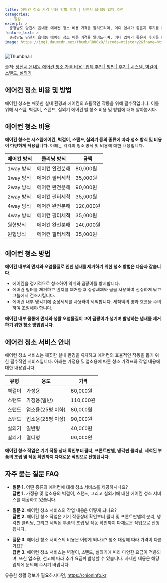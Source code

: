 ```yaml
---
title: 에어컨 청소 가격 비용 방법 후기 | 당진시 읍내동 업체 추천
categories:
  - 일상
excerpt: >
  충청남도 당진시 읍내동 에어컨 청소 비용 가격을 알려드리며, 어디 업체가 좋은지 후기를 통해 알아보겠습니다. 현재 글에서는 시스템, 벽걸이, 스탠드, 실외기 각각에 대해 청소 비용이 나와 있으니 참고하시면 되겠습니다. 에어컨 분해 청소 방법 보기 👈 클릭셀프 에어컨 청소 방법 보기👈 클릭당진시 읍내동 에어컨 청소 비용시스템에어컨 방식클리닝방식금액1way 방식에어컨 완전분해80,000원1way 방식에어컨 필터세척35,000원2way 방식에어컨 완전분해90,000원2way 방식에어컨 필터세척35,000원4way 방식에어컨 완전분해120,000원4way 방식에어컨 필터세척35,000원원형방식에어컨 완전분해140,000원원형방식에어컨 필터세척35,000원에어컨 청소 견적 샘플 보기 👈 클릭에어컨 냄새의 원인에어..
feature_text: >
  충청남도 당진시 읍내동 에어컨 청소 비용 가격을 알려드리며, 어디 업체가 좋은지 후기를 통해 알아보겠습니다. 현재 글에서는 시스템, 벽걸이, 스탠드, 실외기 각각에 대해 청소 비용이 나와 있으니 참고하시면 되겠습니다. 에어컨 분해 청소 방법 보기 👈 클릭셀프 에어컨 청소 방법 보기👈 클릭당진시 읍내동 에어컨 청소 비용시스템에어컨 방식클리닝방식금액1way 방식에어컨 완전분해80,000원1way 방식에어컨 필터세척35,000원2way 방식에어컨 완전분해90,000원2way 방식에어컨 필터세척35,000원4way 방식에어컨 완전분해120,000원4way 방식에어컨 필터세척35,000원원형방식에어컨 완전분해140,000원원형방식에어컨 필터세척35,000원에어컨 청소 견적 샘플 보기 👈 클릭에어컨 냄새의 원인에어..
image: https://img1.daumcdn.net/thumb/R800x0/?scode=mtistory2&fname=https%3A%2F%2Fblog.kakaocdn.net%2Fdn%2FcMYiDL%2FbtsHylNVXBL%2FO4hcXTx7PKdwzqklgH5gl1%2Fimg.webp
---
```


![Thumbnail](https://img1.daumcdn.net/thumb/R800x0/?scode=mtistory2&fname=https%3A%2F%2Fblog.kakaocdn.net%2Fdn%2FcMYiDL%2FbtsHylNVXBL%2FO4hcXTx7PKdwzqklgH5gl1%2Fimg.webp)

<p>출처: <a href="https://onioninfo.kr/entry/%EB%8B%B9%EC%A7%84%EC%8B%9C-%EC%9D%8D%EB%82%B4%EB%8F%99-%EC%97%90%EC%96%B4%EC%BB%A8-%EC%B2%AD%EC%86%8C-%EA%B0%80%EA%B2%A9-%EB%B9%84%EC%9A%A9-%EC%97%85%EC%B2%B4-%EC%B6%94%EC%B2%9C-%EB%B0%A9%EB%B2%95-%ED%9B%84%EA%B8%B0-%EC%8B%9C%EC%8A%A4%ED%85%9C-%EB%B2%BD%EA%B1%B8%EC%9D%B4-%EC%8A%A4%ED%83%A0%EB%93%9C-%EC%8B%A4%EC%99%B8%EA%B8%B0" rel="dofollow">당진시 읍내동 에어컨 청소 가격 비용 | 업체 추천 | 방법 | 후기 | 시스템, 벽걸이, 스탠드, 실외기</a> </p>

## 에어컨 청소 비용 및 방법

에어컨 청소는 깨끗한 실내 환경과 에어컨의 효율적인 작동을 위해 필수적입니다. 이를 위해 시스템, 벽걸이, 스탠드, 실외기 에어컨 별 청소
비용 및 방법에 대해 알아봅시다.

## 에어컨 청소 비용

**에어컨 청소는 시스템에어컨, 벽걸이, 스탠드, 실외기 등의 종류에 따라 청소 방식 및 비용이 다양하게 적용됩니다.** 아래는 각각의 청소
방식 및 비용에 대한 내용입니다.

**에어컨 방식** | **클리닝 방식** | **금액**  
---|---|---  
1way 방식 | 에어컨 완전분해 | 80,000원  
1way 방식 | 에어컨 필터세척 | 35,000원  
2way 방식 | 에어컨 완전분해 | 90,000원  
2way 방식 | 에어컨 필터세척 | 35,000원  
4way 방식 | 에어컨 완전분해 | 120,000원  
4way 방식 | 에어컨 필터세척 | 35,000원  
원형방식 | 에어컨 완전분해 | 140,000원  
원형방식 | 에어컨 필터세척 | 35,000원  
  


## 에어컨 청소 방법

**에어컨 내부의 먼지와 오염물질로 인한 냄새를 제거하기 위한 청소 방법은 다음과 같습니다.**

  * 에어컨을 정기적으로 청소하여 악취와 곰팡이를 방지합니다.
  * 에어컨 필터를 제거하고 먼지를 제거한 후 중성세제와 물을 사용하여 신중하게 닦고 그늘에서 건조시킵니다.
  * 에어컨 내부 냉각기에 중성세제를 사용하여 세척합니다. 세척액의 양과 흐름을 주의하여 조절해야 합니다.

**에어컨 내부 물통에 먼지와 생활 오염물질이 고여 곰팡이가 생기며 발생하는 냄새를 제거하기 위한 청소 방법입니다.**

## 에어컨 청소 서비스 안내

에어컨 청소 서비스는 깨끗한 실내 환경을 유지하고 에어컨의 효율적인 작동을 돕기 위한 필수적인 서비스입니다. 아래는 가정용 및 업소용에 따른
청소 가격표와 작업 내용에 대한 내용입니다.

**유형** | **용도** | **가격**  
---|---|---  
벽걸이 | 가정용 | 60,000원  
스탠드 | 가정용(일반) | 110,000원  
스탠드 | 업소용(25평 이하) | 80,000원  
스탠드 | 업소용(25평 이상) | 90,000원  
실외기 | 일반형 | 40,000원  
실외기 | 멀티형 | 60,000원  
  
**에어컨 청소 작업은 기기 작동 상태 확인부터 필터, 프론트판넬, 냉각핀 클리닝, 세척된 부품의 조립 및 작동 확인까지 다채로운 작업으로
진행됩니다.**

## 자주 묻는 질문 FAQ

  * **질문 1.** 어떤 종류의 에어컨에 대해 청소 서비스를 제공하시나요?  
**답변 1.** 가정용 및 업소용의 벽걸이, 스탠드, 그리고 실외기에 대한 에어컨 청소 서비스를 제공하고 있습니다.

  * **질문 2.** 에어컨 청소 서비스의 작업 내용은 어떻게 되나요?  
**답변 2.** 에어컨 청소 작업은 기기 작동상태 확인부터 필터 및 프론트판넬의 분리, 냉각핀 클리닝, 그리고 세척된 부품의 조립 및 작동
확인까지 다채로운 작업으로 진행됩니다.

  * **질문 3.** 에어컨 청소 서비스의 비용은 어떻게 되나요? 청소 대상에 따라 가격이 다른가요?  
**답변 3.** 에어컨 청소 서비스는 벽걸이, 스탠드, 실외기에 따라 다양한 요금이 적용되며, 또한 업소용, 천고에 따라 추가 요금이
발생할 수 있습니다. 자세한 내용은 해당 업체에 문의해 주시기 바랍니다.



 

유용한 생활 정보가 필요하시다면, <a href="https://onioninfo.kr" rel="dofollow">https://onioninfo.kr</a>


